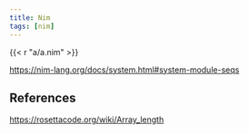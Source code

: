 ```yaml
---
title: Nim
tags: [nim]
---
```


{{< r "a/a.nim" >}}

<https://nim-lang.org/docs/system.html#system-module-seqs>

## References

<https://rosettacode.org/wiki/Array_length>
